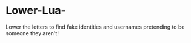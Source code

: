 # Lower-Lua-
Lower the letters to find fake identities and usernames pretending to be someone they aren't!

